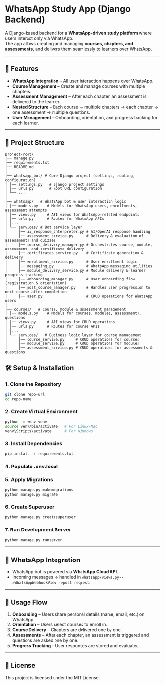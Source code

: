 
# WhatsApp Study App (Django Backend)

A Django-based backend for a **WhatsApp-driven study platform** where users interact only via WhatsApp.  
The app allows creating and managing **courses, chapters, and assessments**, and delivers them seamlessly to learners over WhatsApp.  

---

## 🚀 Features
- **WhatsApp Integration** – All user interaction happens over WhatsApp.  
- **Course Management** – Create and manage courses with multiple chapters.  
- **Assessment Management** – After each chapter, an assessment is delivered to the learner.  
- **Nested Structure** – Each course → multiple chapters → each chapter → one assessment → multiple questions.  
- **User Management** – Onboarding, orientation, and progress tracking for each learner.  

---

## 📂 Project Structure
```
project-root/
│── manage.py
│── requirements.txt
│── README.md
│
│── whatsapp_bot/ # Core Django project (settings, routing, configuration)
│ │── settings.py   # Django project settings
│ │── urls.py       # Root URL configuration
│ └── ...
│
│── whatsapp/   # WhatsApp bot & user interaction logic
│ │── models.py    # Models for WhatsApp users, enrollments, assessment attempts
│ │── views.py     # API views for WhatsApp-related endpoints
│ │── urls.py      # Routes for WhatsApp APIs
│ │...
│ └── services/ # Bot service layer
│     │── ai_response_interpreter.py # AI/OpenAI response handling
│     │── assessment_service.py      # Delivery & evaluation of assessments and quizzes
│     │── course_delivery_manager.py # Orchestrates course, module, assessment, and certificate delivery
│     │── certificates_service.py    # Certificate generation & delivery
│     │── enrollment_service.py      # User enrollment logic
│     │── messaging.py               # WhatsApp messaging utilities
│     │── module_delivery_service.py # Module delivery & learner progress tracking
│     │── onboarding_manager.py      # User onboarding flow (registration & orientation)
│     │── post_course_manager.py     # Handles user progression to next course after completion
│     │── user.py                    # CRUD operations for WhatsApp users
│
│── courses/   # Course, module & assessment management
│ │── models.py    # Models for courses, modules, assessments, questions
│ │── views.py     # API views for CRUD operations
│ │── urls.py      # Routes for course APIs
│ │...
│ └── services/   # Business logic layer for course management
│     │── course_service.py     # CRUD operations for courses
│     │── module_service.py     # CRUD operations for modules
│     │── assessment_service.py # CRUD operations for assessments & questions
```
## 🛠️ Setup & Installation

### 1. Clone the Repository
```bash
git clone repo-url
cd repo-name
````

### 2. Create Virtual Environment

```bash
python -m venv venv
source venv/bin/activate   # For Linux/Mac
venv\Scripts\activate      # For Windows
```

### 3. Install Dependencies

```bash
pip install -r requirements.txt
```

### 4. Populate .env.local


### 5. Apply Migrations

```bash
python manage.py makemigrations
python manage.py migrate
```

### 6. Create Superuser

```bash
python manage.py createsuperuser
```

### 7. Run Development Server

```bash
python manage.py runserver
```

---

## 📱 WhatsApp Integration

* WhatsApp bot is powered via **WhatsApp Cloud API**.
* Incoming messages → handled in `whatsapp/views.py-->WhatsAppWebhookView ->post request`.

---

## 📘 Usage Flow

1. **Onboarding** – Users share personal details (name, email, etc.) on WhatsApp.
2. **Orientation** – Users select courses to enroll in.
3. **Course Delivery** – Chapters are delivered one by one.
4. **Assessments** – After each chapter, an assessment is triggered and questions are asked one by one.
5. **Progress Tracking** – User responses are stored and evaluated.


---

## 📜 License

This project is licensed under the MIT License.

```

